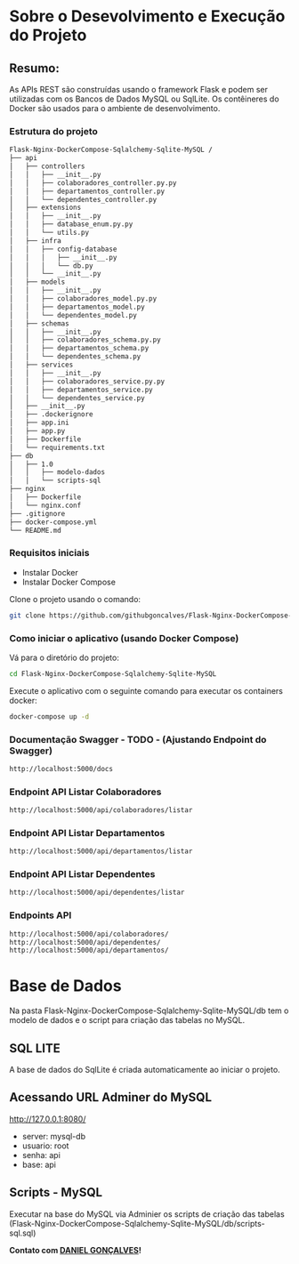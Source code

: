 
# Sobre o Desevolvimento e Execução do Projeto

## Resumo:

As APIs REST são construídas usando o framework Flask e podem ser utilizadas com os Bancos de Dados MySQL ou SqlLite. 
Os contêineres do Docker são usados ​​para o ambiente de desenvolvimento.

### Estrutura do projeto

```bash
Flask-Nginx-DockerCompose-Sqlalchemy-Sqlite-MySQL /
├── api
│   ├── controllers
│   │   ├── __init__.py
│   │   ├── colaboradores_controller.py.py
│   │   ├── departamentos_controller.py
│   │   └── dependentes_controller.py
│   ├── extensions
│   │   ├── __init__.py
│   │   ├── database_enum.py.py
│   │   └── utils.py
│   ├── infra
│   │   ├── config-database
│   │   │   ├── __init__.py
│   │   │   └── db.py
│   │   └── __init__.py
│   ├── models
│   │   ├── __init__.py
│   │   ├── colaboradores_model.py.py
│   │   ├── departamentos_model.py
│   │   └── dependentes_model.py
│   ├── schemas
│   │   ├── __init__.py
│   │   ├── colaboradores_schema.py.py
│   │   ├── departamentos_schema.py
│   │   └── dependentes_schema.py
│   ├── services
│   │   ├── __init__.py
│   │   ├── colaboradores_service.py.py
│   │   ├── departamentos_service.py
│   │   └── dependentes_service.py
│   ├── __init__.py
│   ├── .dockerignore
│   ├── app.ini
│   ├── app.py
│   ├── Dockerfile
│   └── requirements.txt
├── db
│   ├── 1.0
│   │   ├── modelo-dados
│   │   └── scripts-sql
├── nginx
│   ├── Dockerfile
│   └── nginx.conf
├── .gitignore
├── docker-compose.yml
└── README.md
```

### Requisitos iniciais 

- Instalar Docker
- Instalar Docker Compose

Clone o projeto usando o comando:
```bash
git clone https://github.com/githubgoncalves/Flask-Nginx-DockerCompose-Sqlalchemy-Sqlite-MySQL.git
```

### Como iniciar o aplicativo (usando Docker Compose)

Vá para o diretório do projeto:
```bash
cd Flask-Nginx-DockerCompose-Sqlalchemy-Sqlite-MySQL
```
Execute o aplicativo com o seguinte comando para executar os containers docker:
```bash
docker-compose up -d 
```


### Documentação Swagger - TODO - (Ajustando Endpoint do Swagger)

 ```bash
http://localhost:5000/docs
```

### Endpoint API Listar Colaboradores

 ```bash
http://localhost:5000/api/colaboradores/listar
```

### Endpoint API Listar Departamentos

 ```bash
http://localhost:5000/api/departamentos/listar
```

### Endpoint API Listar Dependentes

 ```bash
http://localhost:5000/api/dependentes/listar
```

### Endpoints API

```bash
http://localhost:5000/api/colaboradores/
http://localhost:5000/api/dependentes/
http://localhost:5000/api/departamentos/
```

# Base de Dados

Na pasta Flask-Nginx-DockerCompose-Sqlalchemy-Sqlite-MySQL/db tem o modelo de dados e o script para criação das tabelas no MySQL. 

## SQL LITE

A base de dados do SqlLite é criada automaticamente ao iniciar o projeto.

## Acessando URL Adminer do MySQL 

http://127.0.0.1:8080/

- server: mysql-db
- usuario: root
- senha: api
- base: api

## Scripts - MySQL

Executar na base do MySQL via Adminier os scripts de criação das tabelas (Flask-Nginx-DockerCompose-Sqlalchemy-Sqlite-MySQL/db/scripts-sql.sql)

**Contato com [DANIEL GONÇALVES](danielgoncalves.info@gmail.com)!**


